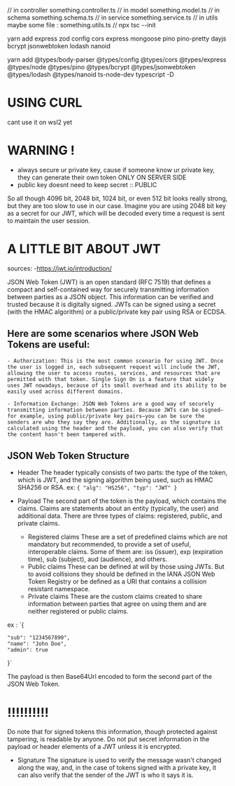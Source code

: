 // in controller
something.controller.ts
// in model
something.model.ts
// in schema
something.schema.ts
// in service
something.service.ts
// in utils
maybe some file : something.utils.ts
//
npx tsc --init

yarn add express zod config cors express mongoose pino pino-pretty dayjs bcrypt jsonwebtoken lodash nanoid

yarn add @types/body-parser @types/config @types/cors @types/express @types/node @types/pino @types/bcrypt @types/jsonwebtoken @types/lodash @types/nanoid ts-node-dev typescript -D

# USING CURL

cant use it on wsl2 yet

# WARNING !

- always secure ur private key, cause if someone know ur private key, they can generate their own token ONLY ON SERVER SIDE
- public key doesnt need to keep secret :: PUBLIC

So all though 4096 bit, 2048 bit, 1024 bit, or even 512 bit looks really strong, but they are too slow to use in our case. Imagine you are using 2048 bit key as a secret for our JWT, which will be decoded every time a request is sent to maintain the user session.

# A LITTLE BIT ABOUT JWT

sources: -https://jwt.io/introduction/

JSON Web Token (JWT) is an open standard (RFC 7519) that defines a compact and self-contained way for securely transmitting information between parties as a JSON object. This information can be verified and trusted because it is digitally signed. JWTs can be signed using a secret (with the HMAC algorithm) or a public/private key pair using RSA or ECDSA.

## Here are some scenarios where JSON Web Tokens are useful:

    - Authorization: This is the most common scenario for using JWT. Once the user is logged in, each subsequent request will include the JWT, allowing the user to access routes, services, and resources that are permitted with that token. Single Sign On is a feature that widely uses JWT nowadays, because of its small overhead and its ability to be easily used across different domains.

    - Information Exchange: JSON Web Tokens are a good way of securely transmitting information between parties. Because JWTs can be signed—for example, using public/private key pairs—you can be sure the senders are who they say they are. Additionally, as the signature is calculated using the header and the payload, you can also verify that the content hasn't been tampered with.

## JSON Web Token Structure

- Header
  The header typically consists of two parts: the type of the token, which is JWT, and the signing algorithm being used, such as HMAC SHA256 or RSA.
  ex:
  `{
  "alg": "HS256",
  "typ": "JWT"
}`
- Payload
  The second part of the token is the payload, which contains the claims. Claims are statements about an entity (typically, the user) and additional data. There are three types of claims: registered, public, and private claims.

  - Registered claims
    These are a set of predefined claims which are not mandatory but recommended, to provide a set of useful, interoperable claims. Some of them are: iss (issuer), exp (expiration time), sub (subject), aud (audience), and others.
  - Public claims
    These can be defined at will by those using JWTs. But to avoid collisions they should be defined in the IANA JSON Web Token Registry or be defined as a URI that contains a collision resistant namespace.
  - Private claims
    These are the custom claims created to share information between parties that agree on using them and are neither registered or public claims.

ex :
`{

    "sub": "1234567890",
    "name": "John Doe",
    "admin": true

}`

The payload is then Base64Url encoded to form the second part of the JSON Web Token.

# !!!!!!!!!!

Do note that for signed tokens this information, though protected against tampering, is readable by anyone. Do not put secret information in the payload or header elements of a JWT unless it is encrypted.

- Signature
  The signature is used to verify the message wasn't changed along the way, and, in the case of tokens signed with a private key, it can also verify that the sender of the JWT is who it says it is.
